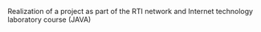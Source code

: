 Realization of a project as part of the RTI network and Internet technology laboratory course (JAVA)
